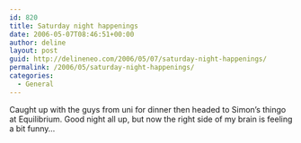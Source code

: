 ```yaml
---
id: 820
title: Saturday night happenings
date: 2006-05-07T08:46:51+00:00
author: deline
layout: post
guid: http://delineneo.com/2006/05/07/saturday-night-happenings/
permalink: /2006/05/saturday-night-happenings/
categories:
  - General
---
```

Caught up with the guys from uni for dinner then headed to Simon&#8217;s thingo at Equilibrium. Good night all up, but now the right side of my brain is feeling a bit funny&#8230;

